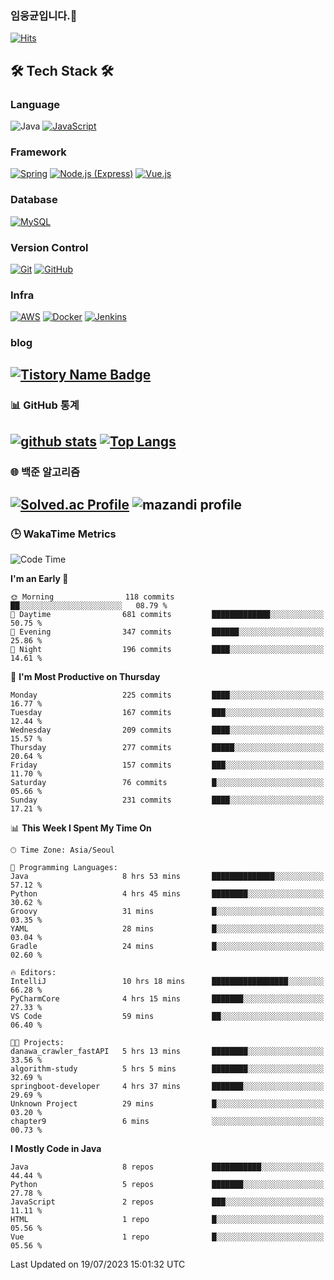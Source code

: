 <!--
**cornsilk-tea/cornsilk-tea** is a ✨ _special_ ✨ repository because its `README.md` (this file) appears on your GitHub profile.

Here are some ideas to get you started:

- 🔭 I’m currently working on ...
- 🌱 I’m currently learning ...
- 👯 I’m looking to collaborate on ...
- 🤔 I’m looking for help with ...
- 💬 Ask me about ...
- 📫 How to reach me: ...
- 😄 Pronouns: ...
- ⚡ Fun fact: ...
-->
### 임웅균입니다.👋
[![Hits](https://hits.seeyoufarm.com/api/count/incr/badge.svg?url=https%3A%2F%2Fgithub.com%2Fcornsilk-tea)](https://hits.seeyoufarm.com)




<!-- 내가 사용하는 기술스택 소개 -->
## 🛠 Tech Stack 🛠
### Language
![Java](https://img.shields.io/badge/Java-007396.svg?&style=for-the-badge&logo=Java&logoColor=white)
[![JavaScript](https://img.shields.io/badge/JavaScript-F7DF1E.svg?&style=for-the-badge&logo=JavaScript&logoColor=black)](https://developer.mozilla.org/en-US/docs/Web/JavaScript)

### Framework
[![Spring](https://img.shields.io/badge/Spring-6DB33F.svg?&style=for-the-badge&logo=Spring&logoColor=white)](https://spring.io)
[![Node.js (Express)](https://img.shields.io/badge/Node.js-Express-339933.svg?&style=for-the-badge&logo=Node.js&logoColor=white)](https://nodejs.org)
[![Vue.js](https://img.shields.io/badge/Vue.js-4FC08D.svg?&style=for-the-badge&logo=Vue.js&logoColor=white)](https://vuejs.org)

### Database
[![MySQL](https://img.shields.io/badge/MySQL-4479A1.svg?&style=for-the-badge&logo=MySQL&logoColor=white)](https://www.mysql.com)

### Version Control
[![Git](https://img.shields.io/badge/Git-F05032.svg?&style=for-the-badge&logo=Git&logoColor=white)](https://git-scm.com)
[![GitHub](https://img.shields.io/badge/GitHub-181717.svg?&style=for-the-badge&logo=GitHub&logoColor=white)](https://github.com)

### Infra
[![AWS](https://img.shields.io/badge/AWS-232F3E.svg?&style=for-the-badge&logo=Amazon-AWS&logoColor=white)](https://aws.amazon.com)
[![Docker](https://img.shields.io/badge/Docker-2496ED.svg?&style=for-the-badge&logo=Docker&logoColor=white)](https://www.docker.com)
[![Jenkins](https://img.shields.io/badge/Jenkins-D24939.svg?&style=for-the-badge&logo=Jenkins&logoColor=white)](https://www.jenkins.io)

### blog
[![Tistory Name Badge](https://tistory-readme-stats.vercel.app/api/badge?name=cornsilk-tea)](https://cornsilk-tea.tistory.com/)
---
### 📊 GitHub 통계
[![github stats](https://github-readme-stats.vercel.app/api?username=cornsilk-tea&show_icons=false&hide_border=false&rank_icon=github&include_all_commits=true)](https://github.com/cornsilk-tea)
[![Top Langs](https://github-readme-stats.vercel.app/api/top-langs/?username=cornsilk-tea&layout=compact)](https://github.com/cornsilk-tea)
---
### 🌐 백준 알고리즘
[![Solved.ac Profile](http://mazassumnida.wtf/api/v2/generate_badge?boj=dladndrbs)](https://solved.ac/dladndrbs/)
![mazandi profile](http://mazandi.herokuapp.com/api?handle=dladndrbs&theme=worm)
---
### 🕒 WakaTime Metrics
<!--START_SECTION:waka-->
![Code Time](http://img.shields.io/badge/Code%20Time-300%20hrs%2026%20mins-blue)

**I'm an Early 🐤** 

```text
🌞 Morning                118 commits         ██░░░░░░░░░░░░░░░░░░░░░░░   08.79 % 
🌆 Daytime                681 commits         █████████████░░░░░░░░░░░░   50.75 % 
🌃 Evening                347 commits         ██████░░░░░░░░░░░░░░░░░░░   25.86 % 
🌙 Night                  196 commits         ████░░░░░░░░░░░░░░░░░░░░░   14.61 % 
```
📅 **I'm Most Productive on Thursday** 

```text
Monday                   225 commits         ████░░░░░░░░░░░░░░░░░░░░░   16.77 % 
Tuesday                  167 commits         ███░░░░░░░░░░░░░░░░░░░░░░   12.44 % 
Wednesday                209 commits         ████░░░░░░░░░░░░░░░░░░░░░   15.57 % 
Thursday                 277 commits         █████░░░░░░░░░░░░░░░░░░░░   20.64 % 
Friday                   157 commits         ███░░░░░░░░░░░░░░░░░░░░░░   11.70 % 
Saturday                 76 commits          █░░░░░░░░░░░░░░░░░░░░░░░░   05.66 % 
Sunday                   231 commits         ████░░░░░░░░░░░░░░░░░░░░░   17.21 % 
```


📊 **This Week I Spent My Time On** 

```text
🕑︎ Time Zone: Asia/Seoul

💬 Programming Languages: 
Java                     8 hrs 53 mins       ██████████████░░░░░░░░░░░   57.12 % 
Python                   4 hrs 45 mins       ████████░░░░░░░░░░░░░░░░░   30.62 % 
Groovy                   31 mins             █░░░░░░░░░░░░░░░░░░░░░░░░   03.35 % 
YAML                     28 mins             █░░░░░░░░░░░░░░░░░░░░░░░░   03.04 % 
Gradle                   24 mins             █░░░░░░░░░░░░░░░░░░░░░░░░   02.60 % 

🔥 Editors: 
IntelliJ                 10 hrs 18 mins      █████████████████░░░░░░░░   66.28 % 
PyCharmCore              4 hrs 15 mins       ███████░░░░░░░░░░░░░░░░░░   27.33 % 
VS Code                  59 mins             ██░░░░░░░░░░░░░░░░░░░░░░░   06.40 % 

🐱‍💻 Projects: 
danawa_crawler_fastAPI   5 hrs 13 mins       ████████░░░░░░░░░░░░░░░░░   33.56 % 
algorithm-study          5 hrs 5 mins        ████████░░░░░░░░░░░░░░░░░   32.69 % 
springboot-developer     4 hrs 37 mins       ███████░░░░░░░░░░░░░░░░░░   29.69 % 
Unknown Project          29 mins             █░░░░░░░░░░░░░░░░░░░░░░░░   03.20 % 
chapter9                 6 mins              ░░░░░░░░░░░░░░░░░░░░░░░░░   00.73 % 
```

**I Mostly Code in Java** 

```text
Java                     8 repos             ███████████░░░░░░░░░░░░░░   44.44 % 
Python                   5 repos             ███████░░░░░░░░░░░░░░░░░░   27.78 % 
JavaScript               2 repos             ███░░░░░░░░░░░░░░░░░░░░░░   11.11 % 
HTML                     1 repo              █░░░░░░░░░░░░░░░░░░░░░░░░   05.56 % 
Vue                      1 repo              █░░░░░░░░░░░░░░░░░░░░░░░░   05.56 % 
```




 Last Updated on 19/07/2023 15:01:32 UTC
<!--END_SECTION:waka-->

